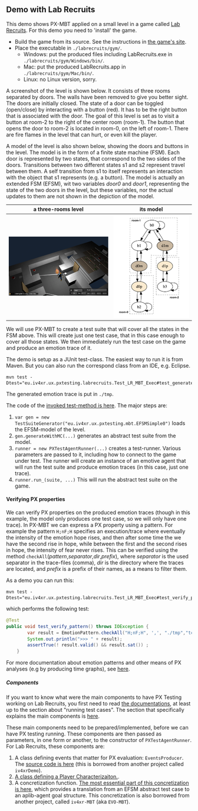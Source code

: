 ## Demo with Lab Recruits

This demo shows PX-MBT applied on a small level in a game called [Lab Recruits](https://github.com/iv4xr-project/labrecruits). For this demo you need to 'install' the game.

   * Build the game from its source. See the instructions in [the game's site](https://github.com/iv4xr-project/labrecruits).
   * Place the executable in `./labrecruits/gym/`.
      * Windows: put the produced files including LabRecruits.exe in `./labrecruits/gym/Windows/bin/`.
      * Mac: put the produced LabRecruits.app in `./labrecruits/gym/Mac/bin/`.
      * Linux: no Linux version, sorry.

A screenshot of the level is shown below. It consists of three rooms separated by doors. The walls have been removed to give you better sight. The doors are initially closed. The state of a door can be toggled (open/close) by interacting with a button (red). It has to be the right button that is associated with the door. The goal of this level is set as to visit a button at room-2 to the right of the center room (room-1). The button that opens the door to room-2 is located in room-0, on the left of room-1. There are fire flames in the level that can hurt, or even kill the player.

A model of the level is also shown below, showing the doors and buttons in the level.
The model is in the form of a finite state machine (FSM).
Each door is represented by two states, that correspond to the two sides of the doors. Transitions between two different states s1 and s2 represent travel between them. A self transition from s1 to itself represents an interaction with the object that s1 represents (e.g. a button). The model is actually an extended FSM (EFSM), wit two variables _door0_ and _door1_, representing the state of the two doors in the level, but these variables, nor the actual updates to them are not shown in the depiction of the model.

| a three-rooms level | its model |
|---|---|
| ![a three-rooms level](./threerooms.png) | ![a three-rooms level](./fsmSimple.png) |

We will use PX-MBT to create a test suite that will cover all the states in the FSM above. This will create just one test case, that in this case enough to cover all those states. We then immediately run the test case on the game and produce an emotion trace of it.

The demo is setup as a JUnit test-class.
The easiest way to run it is from Maven. But you can also run the correspond class from an IDE, e.g. Eclipse.

```
mvn test -Dtest="eu.iv4xr.ux.pxtesting.labrecruits.Test_LR_MBT_Exec#test_generate_and_exec"
```

The generated emotion trace is put in `./tmp`.

The code of the [invoked test-method is here](./src/test/java/eu/iv4xr/ux/pxtesting/labrecruits/Test_LR_MBT_Exec.java). The major steps are:

   1. `var gen = new TestSuiteGenerator("eu.iv4xr.ux.pxtesting.mbt.EFSMSimple0")` loads the EFSM-model of the level.
   1. `gen.generateWithMC(...)` generates an abstract test suite from the model.
   1. `runner = new PXTestAgentRunner(...)` creates a test-runner. Various parameters are passed to it, including how to connect to the game under test. The runner will create an instance of an emotive agent that will run the test suite and produce emotion traces (in this case, just one trace).
   1. `runner.run_(suite, ...)` This will run the abstract test suite on the game.

#### Verifying PX properties

We can verify PX properties on the produced emotion traces (though in this example, the model only produces one test case, so we will only have one trace).
In PX-MBT we can express a PX property using a pattern. For example the pattern `H;nF;H` specifies an execution/trace where eventually the intensity of the emotion hope rises, and then after some time the we have the second rise in hope, while between the first and the second rises in hope, the intensity of fear never rises. This can be verified using the method  `checkAll`(_pattern_,_separator_,_dir_,_prefix_), where _separator_ is the used separator in the trace-files (comma), _dir_ is the directory where the traces are located, and _prefix_ is a prefix of their names, as a means to filter them.

As a demo you can run this:

```
mvn test -Dtest="eu.iv4xr.ux.pxtesting.labrecruits.Test_LR_MBT_Exec#test_verify_pattern"
```

which performs the following test:

```Java
@Test
public void test_verify_pattern() throws IOException {
		var result = EmotionPattern.checkAll("H;nF;H", ',', "./tmp","tc") ;
		System.out.println(">>> " + result);
		assertTrue(! result.valid() && result.sat()) ;
	}
```

For more documentation about emotion patterns and other means of PX analyses (e.g by producing time graphs), see [here](analyses.md).   

##### Components

If you want to know what were the main components to have PX Testing working on Lab Recruits, you first need to read [the documentations](../README.md#docs), at least up to the section about "running test cases". The section that specifically explains the main components is [here](./preppx.md).

These main components need to be prepared/implemented, before we can have PX testing running. These components are then passed as parameters, in one form or another, to the constructor of `PXTestAgentRunner`. For Lab Recruits, these components are:

   1. A class defining events that matter for PX evaluation: `EventsProducer`. The [source code is here](https://github.com/iv4xr-project/iv4xrDemo/blob/master/src/main/java/agents/EventsProducer.java) (this is borrowed from another project called `iv4xrDemo`).
   1. [A class defining a Player Characterizaiton.](./src/main/java/eu/iv4xr/ux/pxtesting/study/labrecruits/PlayerThreeCharacterization).
   1. A concretization function. [The most essential part of this concretization is here](https://github.com/iv4xr-project/iv4xr-mbt/blob/master/src/main/java/eu/fbk/iv4xr/mbt/concretization/impl/LabRecruitsTestConcretizer.java), which provides a translation from an EFSM abstract test case to an aplib-agent goal structure. This concretization is also borrowed from another project, called `iv4xr-MBT` (aka `EVO-MBT`).
